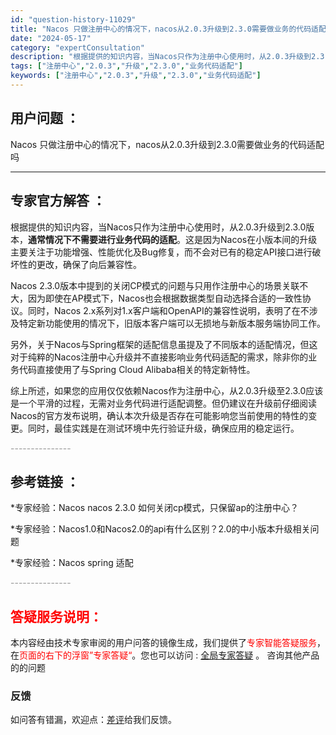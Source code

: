 ```yaml
---
id: "question-history-11029"
title: "Nacos 只做注册中心的情况下，nacos从2.0.3升级到2.3.0需要做业务的代码适配吗"
date: "2024-05-17"
category: "expertConsultation"
description: "根据提供的知识内容，当Nacos只作为注册中心使用时，从2.0.3升级到2.3.0版本，**通常情况下不需要进行业务代码的适配**。这是因为Nacos在小版本间的升级主要关注于功能增强、性能优化及Bug修复，而不会对已有的稳定API接口进行破坏性的更改，确保了向后兼容性。Nacos 2.3.0版本中"
tags: ["注册中心","2.0.3","升级","2.3.0","业务代码适配"]
keywords: ["注册中心","2.0.3","升级","2.3.0","业务代码适配"]
---
```


## 用户问题 ： 
 Nacos 只做注册中心的情况下，nacos从2.0.3升级到2.3.0需要做业务的代码适配吗  

---------------
## 专家官方解答 ：

根据提供的知识内容，当Nacos只作为注册中心使用时，从2.0.3升级到2.3.0版本，**通常情况下不需要进行业务代码的适配**。这是因为Nacos在小版本间的升级主要关注于功能增强、性能优化及Bug修复，而不会对已有的稳定API接口进行破坏性的更改，确保了向后兼容性。

Nacos 2.3.0版本中提到的关闭CP模式的问题与只用作注册中心的场景关联不大，因为即使在AP模式下，Nacos也会根据数据类型自动选择合适的一致性协议。同时，Nacos 2.x系列对1.x客户端和OpenAPI的兼容性说明，表明了在不涉及特定新功能使用的情况下，旧版本客户端可以无损地与新版本服务端协同工作。

另外，关于Nacos与Spring框架的适配信息虽提及了不同版本的适配情况，但这对于纯粹的Nacos注册中心升级并不直接影响业务代码适配的需求，除非你的业务代码直接使用了与Spring Cloud Alibaba相关的特定新特性。

综上所述，如果您的应用仅仅依赖Nacos作为注册中心，从2.0.3升级至2.3.0应该是一个平滑的过程，无需对业务代码进行适配调整。但仍建议在升级前仔细阅读Nacos的官方发布说明，确认本次升级是否存在可能影响您当前使用的特性的变更。同时，最佳实践是在测试环境中先行验证升级，确保应用的稳定运行。


<font color="#949494">---------------</font> 


## 参考链接 ：

*专家经验：Nacos nacos 2.3.0 如何关闭cp模式，只保留ap的注册中心？ 
 
 *专家经验：Nacos1.0和Nacos2.0的api有什么区别？2.0的中小版本升级相关问题 
 
 *专家经验：Nacos spring 适配 


 <font color="#949494">---------------</font> 
 


## <font color="#FF0000">答疑服务说明：</font> 

本内容经由技术专家审阅的用户问答的镜像生成，我们提供了<font color="#FF0000">专家智能答疑服务</font>，在<font color="#FF0000">页面的右下的浮窗”专家答疑“</font>。您也可以访问 : [全局专家答疑](https://answer.opensource.alibaba.com/docs/intro) 。 咨询其他产品的的问题

### 反馈
如问答有错漏，欢迎点：[差评](https://ai.nacos.io/user/feedbackByEnhancerGradePOJOID?enhancerGradePOJOId=13718)给我们反馈。
